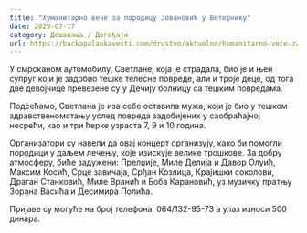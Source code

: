 ```yaml
---
title: "Хуманитарно вече за породицу Јовановић у Ветернику"
date: 2025-07-17
category: Дешавања / Догађаји
url: https://backapalankavesti.com/drustvo/aktuelno/humanitarno-vece-za-porodicu-jovanovic-u-veterniku/
---
```


У смрсканом аутомобилу, Светлане, која је страдала, био је и њен супруг који је задобио тешке телесне повреде, али и троје деце, од тога две девојчице превезене су у Дечију болницу са тешким повредама.

Подсећамо, Светлана је иза себе оставила мужа, који је био у тешком здравственомстању услед повреда задобијених у саобраћајној несрећи, као и три ћерке узраста 7, 9 и 10 година.

Организатори су навели да овај концерт организују, како би помогли породици у даљем лечењу, које изискује велике трошкове. За добру атмосферу, биће задужени: Прелџије, Миле Делија и Давор Олуић, Максим Косић, Срце завичаја, Срђан Козлица, Крајишки соколови, Драган Станковић, Миле Вранић и Боба Карановић, уз музичку пратњу Зорана Васића и Десимира Полића.

Пријаве су могуће на број телефона: 064/132-95-73 а улаз износи 500 динара.
